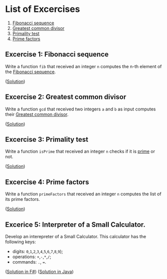 # List of Excercises

1. [Fibonacci sequence](#Excercise-1-Fibonacci-sequence)
2. [Greatest common divisor](#Excercise-2-Greatest-common-divisor)
3. [Primality test](#Excercise-3-Primality-test)
4. [Prime factors](#Excercise-4-Prime-factors)


## Excercise 1: Fibonacci sequence 
Write a function `fib` that received an integer `n` computes the n-th element of the [Fibonacci sequence](https://en.wikipedia.org/wiki/Fibonacci_number). 

([Solution](https://github.com/michele-loreti/ap_examples/tree/master/fsharp/fib/fib))

## Excercise 2: Greatest common divisor
Write a function `gcd` that received two integers `a` and `b` as input computes their [Greatest common divisor](https://en.wikipedia.org/wiki/Greatest_common_divisor).

([Solution](https://github.com/michele-loreti/ap_examples/tree/master/fsharp/gcd/gcd))

## Excercise 3: Primality test
Write a function `isPrime` that received an integer `n` checks if it is [prime](https://en.wikipedia.org/wiki/Primality_test) or not.

([Solution](https://github.com/michele-loreti/ap_examples/tree/master/fsharp/pnumbers/pnumbers))

## Excercise 4: Prime factors
Write a function `primeFactors` that received an integer `n` computes the list of its prime factors.

([Solution](https://github.com/michele-loreti/ap_examples/tree/master/fsharp/pnumbers/pnumbers))

## Excerice 5: Interpreter of a Small Calculator.
Develop an interepreter of a Small Calculator. This calculator has the following keys: 
* digits: `0`,`1`,`2`,`3`,`4`,`5`,`6`,`7`,`8`,`9`);
* operations: `+`,`-`,`*`,`/`;
* commands: `.`, `=`.

([Solution in F#](https://github.com/michele-loreti/ap_examples/tree/master/fsharp/pnumbers/pnumbers))
([Solution in Java](https://github.com/michele-loreti/ap_examples/tree/master/fsharp/pnumbers/pnumbers))
